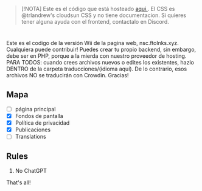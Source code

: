 > [!NOTA]
> Este es el código que está hosteado [aqui.](http://wii.ftolnks.xyz). El CSS es @trlandrew's cloudsun CSS y no tiene documentacion. Si quieres tener alguna ayuda con el frontend, contactalo en Discord.

#

Este es el codigo de la versión Wii de la pagina web, nsc.ftolnks.xyz. Cualquiera puede contribuir!
Puedes crear tu propio backend, sin embargo, debe ser en PHP, porque a la mierda con nuestro proveedor de hosting.
PARA TODOS: cuando crees archivos nuevos o edites los existentes, hazlo DENTRO de la carpeta traducciones/(idioma aquí). De lo contrario, esos archivos NO se traducirán con Crowdin. Gracias!

## Mapa

- [ ] página principal
- [x] Fondos de pantalla
- [x] Política de privacidad
- [x] Publicaciones
- [ ] Translations

## Rules

1. No ChatGPT

That's all!
